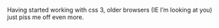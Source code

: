 <!--
id: 1505479006
link: http://kevinisom.info/post/1505479006/having-started-working-with-css-3-older-browsers
slug: having-started-working-with-css-3-older-browsers
date: Mon Nov 08 2010 01:11:31 GMT+1300 (NZDT)
raw: {"blog_name":"kevinisom","id":1505479006,"post_url":"http://kevinisom.info/post/1505479006/having-started-working-with-css-3-older-browsers","slug":"having-started-working-with-css-3-older-browsers","type":"text","date":"2010-11-07 12:11:31 GMT","timestamp":1289131891,"state":"published","format":"html","reblog_key":"tiGr5eAa","tags":[],"short_url":"http://tmblr.co/Zw68Yy1PkybU","highlighted":[],"feed_item":"http://twitter.com/kev_nz/statuses/1168177136406528","from_feed_id":"650289","note_count":0,"title":null,"body":"<p>Having started working with css 3, older browsers (IE I&#8217;m looking at you) just piss me off even more.</p>"}
publish: 2010-11-08
tags: 
title: null
-->


Having started working with css 3, older browsers (IE I’m looking at
you) just piss me off even more.


